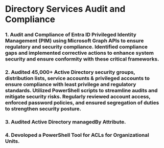 # Directory Services Audit and Compliance 

### 1. Audit and Compliance of Entra ID Privileged Identity Management (PIM) using Microsoft Graph APIs to ensure regulatory and security compliance. Identified compliance gaps and implemented corrective actions to enhance system security and ensure conformity with these critical frameworks.

### 2. Audited 45,000+ Active Directory security groups, distribution lists, service accounts & privileged accounts to ensure compliance with least privilege and regulatory standards. Utilized PowerShell scripts to streamline audits and mitigate security risks. Regularly reviewed account access, enforced password policies, and ensured segregation of duties to strengthen security posture.

### 3. Audited Active Directory managedBy Attribute.

### 4. Devoloped a PowerShell Tool for ACLs for Organizational Units.

